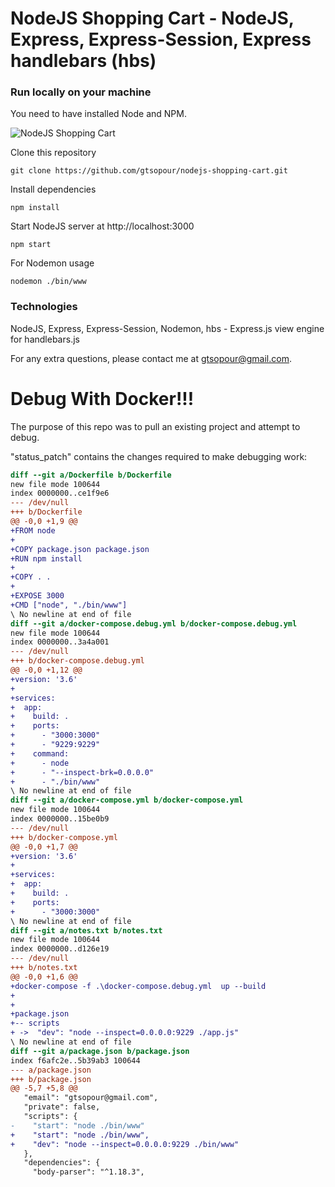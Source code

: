 # NodeJS Shopping Cart - NodeJS, Express, Express-Session, Express handlebars (hbs)

### Run locally on your machine
You need to have installed Node and NPM.

![NodeJS Shopping Cart](/data/nodejs-cart-1.png?raw=true "NodeJS Shopping Cart")

Clone this repository
``` shell
git clone https://github.com/gtsopour/nodejs-shopping-cart.git
```

Install dependencies
``` shell
npm install
```

Start NodeJS server at http://localhost:3000
``` shell
npm start
```

For Nodemon usage
``` shell
nodemon ./bin/www
```

### Technologies
NodeJS, Express, Express-Session, Nodemon, hbs - Express.js view engine for handlebars.js

For any extra questions, please contact me at gtsopour@gmail.com. 

# Debug With Docker!!!

The purpose of this repo was to pull an existing project and attempt to debug. 

"status_patch" contains the changes required to make debugging work:
```diff
diff --git a/Dockerfile b/Dockerfile
new file mode 100644
index 0000000..ce1f9e6
--- /dev/null
+++ b/Dockerfile
@@ -0,0 +1,9 @@
+FROM node
+
+COPY package.json package.json  
+RUN npm install
+
+COPY . .  
+
+EXPOSE 3000
+CMD ["node", "./bin/www"]
\ No newline at end of file
diff --git a/docker-compose.debug.yml b/docker-compose.debug.yml
new file mode 100644
index 0000000..3a4a001
--- /dev/null
+++ b/docker-compose.debug.yml
@@ -0,0 +1,12 @@
+version: '3.6'
+
+services:
+  app: 
+    build: .
+    ports:
+      - "3000:3000" 
+      - "9229:9229"
+    command:
+      - node
+      - "--inspect-brk=0.0.0.0"
+      - "./bin/www"
\ No newline at end of file
diff --git a/docker-compose.yml b/docker-compose.yml
new file mode 100644
index 0000000..15be0b9
--- /dev/null
+++ b/docker-compose.yml
@@ -0,0 +1,7 @@
+version: '3.6'
+
+services:
+  app: 
+    build: .
+    ports:
+      - "3000:3000" 
\ No newline at end of file
diff --git a/notes.txt b/notes.txt
new file mode 100644
index 0000000..d126e19
--- /dev/null
+++ b/notes.txt
@@ -0,0 +1,6 @@
+docker-compose -f .\docker-compose.debug.yml  up --build
+
+
+package.json
+-- scripts
+ ->  "dev": "node --inspect=0.0.0.0:9229 ./app.js"
\ No newline at end of file
diff --git a/package.json b/package.json
index f6afc2e..5b39ab3 100644
--- a/package.json
+++ b/package.json
@@ -5,7 +5,8 @@
   "email": "gtsopour@gmail.com",
   "private": false,
   "scripts": {
-    "start": "node ./bin/www"
+    "start": "node ./bin/www",
+    "dev": "node --inspect=0.0.0.0:9229 ./bin/www"
   },
   "dependencies": {
     "body-parser": "^1.18.3",

```